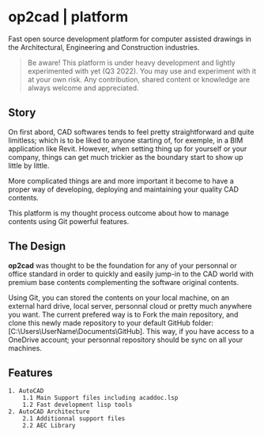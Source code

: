 # op2cad | platform
Fast open source development platform for computer assisted drawings in the Architectural, Engineering and Construction industries.

> Be aware! This platform is under heavy development and lightly experimented with yet (Q3 2022). You may use and experiment with it at your own risk. Any contribution, shared content or knowledge are always welcome and appreciated.

## Story

On first abord, CAD softwares tends to feel pretty straightforward and quite limitless; which is to be liked to anyone starting of, for exemple, in a BIM application like Revit. However, when setting thing up for yourself or your company, things can get much trickier as the boundary start to show up little by little.

More complicated things are and more important it become to have a proper way of developing, deploying and maintaining your quality CAD contents.

This platform is my thought process outcome about how to manage contents using Git powerful features.

## The Design

**op2cad** was thought to be the foundation for any of your personnal or office standard in order to quickly and easily jump-in to the CAD world with premium base contents complementing the software original contents.

Using Git, you can stored the contents on your local machine, on an external hard drive, local server, personnal cloud or pretty much anywhere you want. The current prefered way is to Fork the main repository, and clone this newly made repository to your default GitHub folder: [C:\Users\UserName\Documents\GitHub]. This way, if you have access to a OneDrive account; your personnal repository should be sync on all your machines.

## Features

```features
1. AutoCAD
    1.1 Main Support files including acaddoc.lsp
    1.2 Fast development lisp tools
2. AutoCAD Architecture
    2.1 Additionnal support files
    2.2 AEC Library
```
